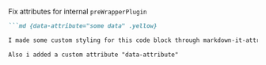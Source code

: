 <style>
.yellow {
  background-color: yellow !important; 
}
.yellow span {
  color: black !important;
}
</style>

Fix attributes for internal `preWrapperPlugin`

````md
```md {data-attribute="some data" .yellow}
````

```md {data-attribute="some data" .yellow}
I made some custom styling for this code block through markdown-it-attrs

Also i added a custom attribute "data-attribute"

```

